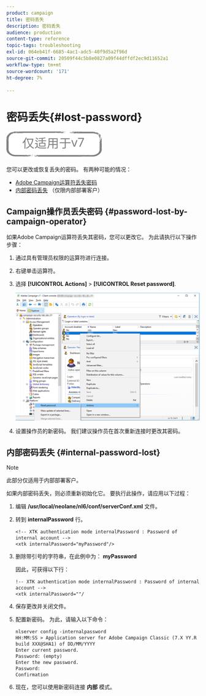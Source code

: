 ```yaml
---
product: campaign
title: 密码丢失
description: 密码丢失
audience: production
content-type: reference
topic-tags: troubleshooting
exl-id: 064eb41f-6685-4ac1-adc5-40f9d5a2f96d
source-git-commit: 20509f44c5b8e0827a09f44dffdf2ec9d11652a1
workflow-type: tm+mt
source-wordcount: '171'
ht-degree: 7%

---
```


# 密码丢失{#lost-password}

![](../../assets/v7-only.svg)

您可以更改或恢复丢失的密码。
有两种可能的情况：

* [Adobe Campaign运算符丢失密码](#password-lost-by-campaign-operator)
* [内部密码丢失](#internal-password-lost) （仅限内部部署客户）

## Campaign操作员丢失密码 {#password-lost-by-campaign-operator}

如果Adobe Campaign运算符丢失其密码，您可以更改它。
为此请执行以下操作步骤：

1. 通过具有管理员权限的运算符进行连接。
1. 右键单击运算符。
1. 选择 **[!UICONTROL Actions]** > **[!UICONTROL Reset password]**.

   ![](assets/operator-passwd.png)

1. 设置操作员的新密码。 我们建议操作员在首次重新连接时更改其密码。

## 内部密码丢失 {#internal-password-lost}

>[!NOTE]
>
>此部分仅适用于内部部署客户。

如果内部密码丢失，则必须重新初始化它。
要执行此操作，请应用以下过程：

1. 编辑 **/usr/local/neolane/nl6/conf/serverConf.xml** 文件。

1. 转到 **internalPassword** 行。

   ```
   <!-- XTK authentication mode internalPassword : Password of internal account -->
   <xtk internalPassword="myPassword"/>
   ```

1. 删除带引号的字符串，在此例中为： **myPassword**

   因此，可获得以下行：

   ```
   !-- XTK authentication mode internalPassword : Password of internal account -->
   <xtk internalPassword=""/
   ```

1. 保存更改并关闭文件。

1. 配置新密码。 为此，请输入以下命令：

   ```
   nlserver config -internalpassword
   HH:MM:SS > Application server for Adobe Campaign Classic (7.X YY.R build XXX@SHA1) of DD/MM/YYYY
   Enter current password.
   Password: (empty)
   Enter the new password.
   Password: 
   Confirmation 
   ```

1. 现在，您可以使用新密码连接 **内部** 模式。

